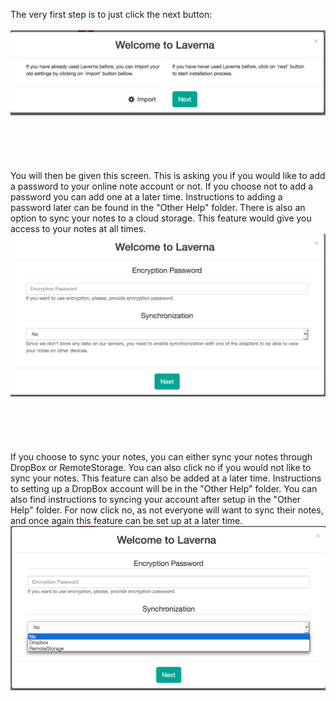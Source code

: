 The very first step is to just click the next button:
<br><br>
![insert picture](assets/3.png)
<br><br>
<br><br>
<br><br>
You will then be given this screen. This is asking you if you would like to add a password to your online note account or not. If you choose not to add a password you can add one at a later time. Instructions to adding a password later can be found in the "Other Help" folder. There is also an option to sync your notes to a cloud storage. This feature would give you access to your notes at all times. 
![insert picture](assets/4.png)
<br><br>
<br><br>
<br><br>
If you choose to sync your notes, you can either sync your notes through DropBox or RemoteStorage. You can also click no if you would not like to sync your notes. This feature can also be added at a later time. Instructions to setting up a DropBox account will be in the "Other Help" folder. You can also find instructions to syncing your account after setup in the "Other Help" folder. For now click no, as not everyone will want to sync their notes, and once again this feature can be set up at a later time.
![insert picture](assets/5.png)
